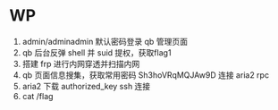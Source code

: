 # WP

1. admin/adminadmin 默认密码登录 qb 管理页面
2. qb 后台反弹 shell 并 suid 提权，获取flag1
3. 搭建 frp 进行内网穿透并扫描内网
4. qb 页面信息搜集，获取常用密码 Sh3hoVRqMQJAw9D 连接 aria2 rpc
5. aria2 下载 authorized_key ssh 连接
6. cat /flag
